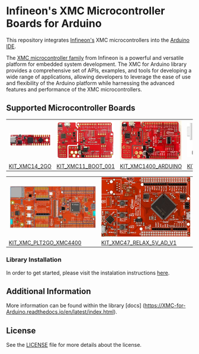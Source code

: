 # Infineon's XMC Microcontroller Boards for Arduino

This repository integrates [Infineon's](https://www.infineon.com/) XMC microcontrollers into the [Arduino IDE](https://www.arduino.cc/en/main/software).

The [XMC microcontroller family](https://www.infineon.com/cms/de/product/microcontroller/32-bit-industrial-microcontroller-based-on-arm-cortex-m/) from Infineon is a powerful and versatile platform for embedded system development. The XMC for Arduino library provides a comprehensive set of APIs, examples, and tools for developing a wide range of applications, allowing developers to leverage the ease of use and flexibility of the Arduino platform while harnessing the advanced features and performance of the XMC microcontrollers.

## Supported Microcontroller Boards

<table>
    <tr>
        <td><img src="docs/img/KIT_XMC14_2GO.png" width="300"></td>
        <td><img src="docs/img/XMC1100_Boot-Kit.jpg" width="300"></td>
        <td><img src="docs/img/XMC1400_Arduino_Kit.jpg" width="300"></td>
        <td><img src="docs/img/XMC4200-Platform2go.jpg" width="300"></td>
    </tr>
    <tr>
        <td style="test-align : center"><a href="https://www.infineon.com/cms/en/product/evaluation-boards/kit_xmc14_2go/?redirId=282145">KIT_XMC14_2GO</a></td>
        <td style="test-align : center"><a href="https://www.infineon.com/cms/de/product/evaluation-boards/kit_xmc11_boot_001/">KIT_XMC11_BOOT_001</a></td>
        <td style="test-align : center"><a href="https://www.infineon.com/cms/en/product/evaluation-boards/kit_xmc1400_arduino/">KIT_XMC1400_ARDUINO</a></td>
        <td style="test-align: center"><a href="https://www.infineon.com/cms/en/product/evaluation-boards/kit_xmc_plt2go_xmc4200/">KIT_XMC_PLT2GO_XMC4200</a></td>
    </tr>
</table>

<table>
    <tr>
        <td><img src="docs/img/XMC4400-Platform2GO-Kit.jpg" width="300"></td>
        <td><img src="docs/img/XMC4700_Relax_Kit_5VShields.jpg" width="300"></td>
    </tr>
    <tr>
        <td style="test-align: center"><a href="https://www.infineon.com/cms/en/product/evaluation-boards/kit_xmc_plt2go_xmc4400/">KIT_XMC_PLT2GO_XMC4400</a></td>
        <td style="test-align : center"><a href="https://www.infineon.com/cms/en/product/evaluation-boards/kit_xmc47_relax_5v_ad_v1/?redirId=114289">KIT_XMC47_RELAX_5V_AD_V1</a></td>
    </tr>
</table>

### Library Installation

In order to get started, please visit the instalation instructions [here](https://XMC-for-Arduino.readthedocs.io/en/latest/instalation-instructions.html).


## Additional Information

More information can be found within the library [docs] (https://XMC-for-Arduino.readthedocs.io/en/latest/index.html).


## License

See the [LICENSE](LICENSE.md) file for more details about the license.